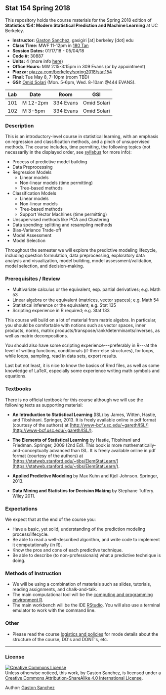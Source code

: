 ## Stat 154 Spring 2018

This repository holds the course materials for the Spring 2018 edition of 
__Statistics 154: Modern Statistical Prediction and Machine Learning__ at UC Berkeley.


- __Instructor:__ [Gaston Sanchez](http://gastonsanchez.com),  gasigiri [at] berkeley [dot] edu
- __Class Time:__ MWF 11-12pm in [180 Tan](http://www.berkeley.edu/map?tan)
- __Session Dates:__ 01/17/18 - 05/04/18
- __Code #:__ 30887
- __Units:__ 4 (more info [here](http://classes.berkeley.edu/content/2018-spring-stat-154-001-lec-001))
- __Office Hours:__ MW 2:15-3:15pm in 309 Evans (or by appointment)
- __Piazza:__ [piazza.com/berkeley/spring2018/stat154](piazza.com/berkeley/spring2018/stat154)
- __Final:__ Tue May 8, 7-10pm (room TBD)
- __GSI:__ [Omid Solari](https://osolari.github.io/#about) (Mon. 5-6pm, Wed. 8-10am @444 EVANS). 


| Lab | Date      | Room         | GSI             |
|-----|-----------|--------------|-----------------|
| 101 | M 12-2pm  | 334 Evans    | Omid Solari     |
| 102 | M 3-5pm   | 334 Evans    | Omid Solari     |



### Description

This is an introductory-level course in statistical learning, with an emphasis on regression and classification methods, and a pinch of unsupervised methods. The course includes, time permiting, the following topics (not necessarily in the displayed order, see [syllabus](syllabus) for more info):

- Process of predictive model building
- Data Preprocessing
- Regression Models
    + Linear models
    + Non-linear models (time permitting)
    + Tree-based methods
- Classification Models
    + Linear models
    + Non-linear models
    + Tree-based methods
    + Support Vector Machines (time permitting)
- Unsupervised methods like PCA and Clustering
- Data spending: splitting and resampling methods
- Bias-Variance Trade-off
- Model Assessment
- Model Selection

Throughout the semester we will explore the predictive modeling lifecycle, including question formulation, data preprocessing, exploratory data analysis and visualization, model building, model assessment/validation, model selection, and decision-making.​ 



### Prerequisites / Review

- Multivariate calculus or the equivalent, esp. partial derivatives; e.g. Math 53
- Linear algebra or the equivalent (matrices, vector spaces); e.g. Math 54
- Statistical inference or the equivalent; e.g. Stat 135
- Scripting experience in R required; e.g. Stat 133

This course will build on a lot of material from matrix algebra. In particular, you should be comfortable with notions such as vector spaces, inner products, norms, matrix products/transpose/rank/determinants/inverses, as well as matrix decompositions. 

You should also have some scripting experience---preferably in R---at the level of writing functions, conditionals (if-then-else structures), for loops, while loops, sampling, read in data sets, export results.

Last but not least, it is nice to know the basics of Rmd files, as well as some knowledge of LaTeX, especially some experience writing math symbols and equations.



### Textbooks

There is no official textbook for this course although we will use the following texts as supporting material:

- __An Introduction to Statistical Learning__ (ISL) by James, Witten, Hastie, and Tibshirani. Springer, 2013. It is freely available online in pdf format (courtesy of the authors) at [http://www-bcf.usc.edu/~gareth/ISL/](http://www-bcf.usc.edu/~gareth/ISL/).

- __The Elements of Statistical Learning__ by Hastie, Tibshirani and Friedman. Springer, 2009 (2nd Ed). This book is more mathematically-and-conceptually advanced than ISL. It is freely available online in pdf format (courtesy of the authors) at [https://statweb.stanford.edu/~tibs/ElemStatLearn/](https://statweb.stanford.edu/~tibs/ElemStatLearn/).

- __Applied Predictive Modeling__ by Max Kuhn and Kjell Johnson. Springer, 2013.

- __Data Mining and Statistics for Decision Making__ by Stephane Tuffery. Wiley 2011.



### Expectations

We expect that at the end of the course you:

- Have a basic, yet solid, understanding of the prediction modeling process/lifecycle.
- Be able to read a well-described algorithm, and write code to implement it 
computationally (in R).
- Know the pros and cons of each predictive technique.
- Be able to describe (to non-professionals) what a predictive technique is doing.



### Methods of Instruction

- We will be using a combination of materials such as slides, tutorials, 
reading assignments, and chalk-and-talk.
- The main computational tool will be the [computing and programming environment R](https://www.r-project.org/). 
- The main workbench will be the IDE [RStudio](https://www.rstudio.com/).
You will also use a terminal emulator to work with the command line.



### Other

- Please read the course [logistics and policies](syllabus/policies.md) for mode details
about the structure of the course, DO's and DONT's, etc.



-----

### License

<a rel="license" href="http://creativecommons.org/licenses/by-sa/4.0/"><img alt="Creative Commons License" style="border-width:0" src="https://i.creativecommons.org/l/by-sa/4.0/88x31.png" /></a><br />Unless otherwise noticed, this work, by Gaston Sanchez, is licensed under a <a rel="license" href="http://creativecommons.org/licenses/by-sa/4.0/">Creative Commons Attribution-ShareAlike 4.0 International License</a>.

Author: [Gaston Sanchez](http://gastonsanchez.com)
